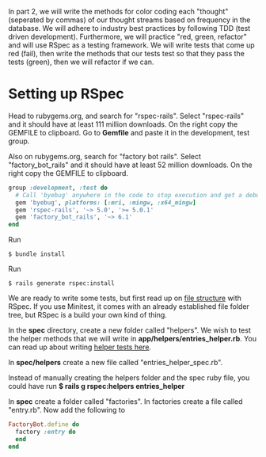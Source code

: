 In part 2, we will write the methods for color coding each "thought" (seperated by commas) of our thought streams based on frequency in the database. We will adhere to industry best practices by following TDD (test driven development). Furthermore, we will practice "red, green, refactor" and will use RSpec as a testing framework. We will write tests that come up red (fail), then write the methods that our tests test so that they pass the tests (green), then we will refactor if we can.

# Setting up RSpec

Head to rubygems.org, and search for "rspec-rails". Select "rspec-rails" and it should have at least 111 million downloads. On the right copy the GEMFILE to clipboard. Go to **Gemfile** and paste it in the development, test group.

Also on rubygems.org, search for "factory bot rails". Select "factory_bot_rails" and it should have at least 52 million downloads. On the right copy the GEMFILE to clipboard. 

```ruby
group :development, :test do
  # Call 'byebug' anywhere in the code to stop execution and get a debugger console
  gem 'byebug', platforms: [:mri, :mingw, :x64_mingw]
  gem 'rspec-rails', '~> 5.0', '>= 5.0.1'
  gem 'factory_bot_rails', '~> 6.1'
end
```

Run

```
$ bundle install
```
Run

```
$ rails generate rspec:install
```

We are ready to write some tests, but first read up on [file structure](https://relishapp.com/rspec/rspec-rails/docs/directory-structure) with RSpec. If you use Minitest, it comes with an already established file folder tree, but RSpec is a build your own kind of thing.

In the **spec** directory, create a new folder called "helpers". We wish to test the helper methods that we will write in **app/helpers/entries_helper.rb**. You can read up about writing [helper tests here](https://relishapp.com/rspec/rspec-rails/docs/helper-specs/helper-spec). 

In **spec/helpers** create a new file called "entries_helper_spec.rb".

Instead of manually creating the helpers folder and the spec ruby file, you could have run **$ rails g rspec:helpers entries_helper**

In **spec** create a folder called "factories". In factories create a file called "entry.rb". Now add the following to 

```ruby
FactoryBot.define do
  factory :entry do
  end
end
```